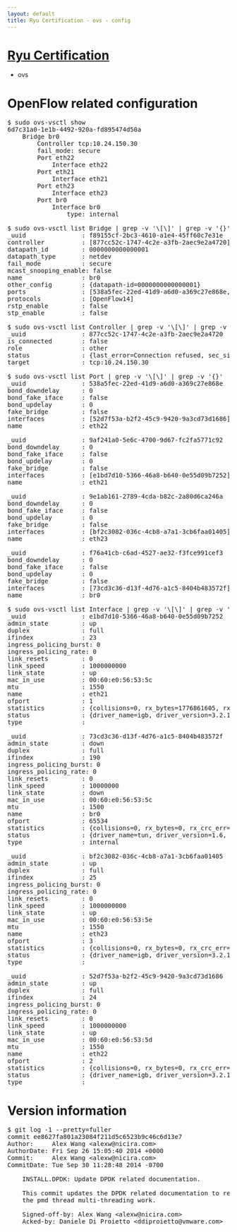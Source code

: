 ```yaml
---
layout: default
title: Ryu Certification - ovs - config
---
```

# [Ryu Certification](http://osrg.github.io/ryu/certification.html)
* ovs 

# OpenFlow related configuration
<pre>
$ sudo ovs-vsctl show
6d7c31a0-1e1b-4492-920a-fd895474d50a
    Bridge br0
        Controller tcp:10.24.150.30
        fail_mode: secure
        Port eth22
            Interface eth22
        Port eth21
            Interface eth21
        Port eth23
            Interface eth23
        Port br0
            Interface br0
                type: internal

$ sudo ovs-vsctl list Bridge | grep -v '\[\]' | grep -v '{}'
_uuid               : f89155cf-2bc3-4610-a1e4-45ff60c7e31e
controller          : [877cc52c-1747-4c2e-a3fb-2aec9e2a4720]
datapath_id         : 0000000000000001
datapath_type       : netdev
fail_mode           : secure
mcast_snooping_enable: false
name                : br0
other_config        : {datapath-id=0000000000000001}
ports               : [538a5fec-22ed-41d9-a6d0-a369c27e868e, 9af241a0-5e6c-4700-9d67-fc2fa5771c92, 9e1ab161-2789-4cda-b82c-2a80d6ca246a, f76a41cb-c6ad-4527-ae32-f3fce991cef3]
protocols           : [OpenFlow14]
rstp_enable         : false
stp_enable          : false

$ sudo ovs-vsctl list Controller | grep -v '\[\]' | grep -v '{}'
_uuid               : 877cc52c-1747-4c2e-a3fb-2aec9e2a4720
is_connected        : false
role                : other
status              : {last_error=Connection refused, sec_since_connect=662, sec_since_disconnect=0, state=BACKOFF}
target              : tcp:10.24.150.30

$ sudo ovs-vsctl list Port | grep -v '\[\]' | grep -v '{}'
_uuid               : 538a5fec-22ed-41d9-a6d0-a369c27e868e
bond_downdelay      : 0
bond_fake_iface     : false
bond_updelay        : 0
fake_bridge         : false
interfaces          : [52d7f53a-b2f2-45c9-9420-9a3cd73d1686]
name                : eth22

_uuid               : 9af241a0-5e6c-4700-9d67-fc2fa5771c92
bond_downdelay      : 0
bond_fake_iface     : false
bond_updelay        : 0
fake_bridge         : false
interfaces          : [e1bd7d10-5366-46a8-b640-0e55d09b7252]
name                : eth21

_uuid               : 9e1ab161-2789-4cda-b82c-2a80d6ca246a
bond_downdelay      : 0
bond_fake_iface     : false
bond_updelay        : 0
fake_bridge         : false
interfaces          : [bf2c3082-036c-4cb8-a7a1-3cb6faa01405]
name                : eth23

_uuid               : f76a41cb-c6ad-4527-ae32-f3fce991cef3
bond_downdelay      : 0
bond_fake_iface     : false
bond_updelay        : 0
fake_bridge         : false
interfaces          : [73cd3c36-d13f-4d76-a1c5-8404b483572f]
name                : br0

$ sudo ovs-vsctl list Interface | grep -v '\[\]' | grep -v '{}'
_uuid               : e1bd7d10-5366-46a8-b640-0e55d09b7252
admin_state         : up
duplex              : full
ifindex             : 23
ingress_policing_burst: 0
ingress_policing_rate: 0
link_resets         : 0
link_speed          : 1000000000
link_state          : up
mac_in_use          : 00:60:e0:56:53:5c
mtu                 : 1550
name                : eth21
ofport              : 1
statistics          : {collisions=0, rx_bytes=1776861605, rx_crc_err=0, rx_dropped=0, rx_errors=0, rx_frame_err=0, rx_over_err=0, rx_packets=75689610, tx_bytes=0, tx_dropped=0, tx_errors=0, tx_packets=0}
status              : {driver_name=igb, driver_version=3.2.10-k, firmware_version=2.10-9}
type                : 

_uuid               : 73cd3c36-d13f-4d76-a1c5-8404b483572f
admin_state         : down
duplex              : full
ifindex             : 190
ingress_policing_burst: 0
ingress_policing_rate: 0
link_resets         : 0
link_speed          : 10000000
link_state          : down
mac_in_use          : 00:60:e0:56:53:5c
mtu                 : 1500
name                : br0
ofport              : 65534
statistics          : {collisions=0, rx_bytes=0, rx_crc_err=0, rx_dropped=0, rx_errors=0, rx_frame_err=0, rx_over_err=0, rx_packets=0, tx_bytes=0, tx_dropped=0, tx_errors=0, tx_packets=0}
status              : {driver_name=tun, driver_version=1.6, firmware_version=N/A}
type                : internal

_uuid               : bf2c3082-036c-4cb8-a7a1-3cb6faa01405
admin_state         : up
duplex              : full
ifindex             : 25
ingress_policing_burst: 0
ingress_policing_rate: 0
link_resets         : 0
link_speed          : 1000000000
link_state          : up
mac_in_use          : 00:60:e0:56:53:5e
mtu                 : 1550
name                : eth23
ofport              : 3
statistics          : {collisions=0, rx_bytes=0, rx_crc_err=0, rx_dropped=0, rx_errors=0, rx_frame_err=0, rx_over_err=0, rx_packets=0, tx_bytes=3641054204, tx_dropped=0, tx_errors=0, tx_packets=5290681}
status              : {driver_name=igb, driver_version=3.2.10-k, firmware_version=2.10-9}
type                : 

_uuid               : 52d7f53a-b2f2-45c9-9420-9a3cd73d1686
admin_state         : up
duplex              : full
ifindex             : 24
ingress_policing_burst: 0
ingress_policing_rate: 0
link_resets         : 0
link_speed          : 1000000000
link_state          : up
mac_in_use          : 00:60:e0:56:53:5d
mtu                 : 1550
name                : eth22
ofport              : 2
statistics          : {collisions=0, rx_bytes=0, rx_crc_err=0, rx_dropped=0, rx_errors=0, rx_frame_err=0, rx_over_err=0, rx_packets=0, tx_bytes=2992483162, tx_dropped=0, tx_errors=0, tx_packets=47834700}
status              : {driver_name=igb, driver_version=3.2.10-k, firmware_version=2.10-9}
type                : 
</pre>

# Version information
<pre>
$ git log -1 --pretty=fuller
commit ee8627fa801a23084f211d5c6523b9c46c6d13e7
Author:     Alex Wang &lt;alexw@nicira.com&gt;
AuthorDate: Fri Sep 26 15:05:40 2014 +0000
Commit:     Alex Wang &lt;alexw@nicira.com&gt;
CommitDate: Tue Sep 30 11:28:48 2014 -0700

    INSTALL.DPDK: Update DPDK related documentation.
    
    This commit updates the DPDK related documentation to reflect
    the pmd thread multi-threading work.
    
    Signed-off-by: Alex Wang &lt;alexw@nicira.com&gt;
    Acked-by: Daniele Di Proietto &lt;ddiproietto@vmware.com&gt;
</pre>
